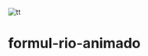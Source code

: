 ![tt](https://user-images.githubusercontent.com/95540354/160220099-8f3ed20a-88cf-4d26-bab0-135f3c96b0c1.png)
# formul-rio-animado

